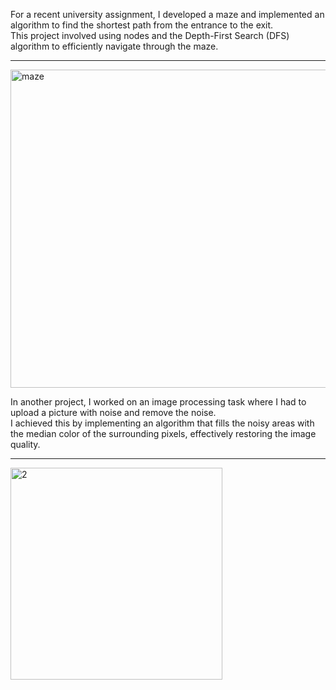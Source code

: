 For a recent university assignment, I developed a maze and implemented an algorithm to find the shortest path from the entrance to the exit. </br>
This project involved using nodes and the Depth-First Search (DFS) algorithm to efficiently navigate through the maze. </br>
<hr>
<img width="509" alt="maze" src="https://github.com/Chidalgo007/JavaMazeGUI/assets/145306497/a1855734-9e9e-474e-a2a6-f97c0e74d8cb">

In another project, I worked on an image processing task where I had to upload a picture with noise and remove the noise. </br>
I achieved this by implementing an algorithm that fills the noisy areas with the median color of the surrounding pixels, effectively restoring the image quality.
<hr>
<img width="339" alt="2" src="https://github.com/Chidalgo007/JavaMazeGUI/assets/145306497/98e41375-cf30-4fcb-8023-784f18fe319f">
